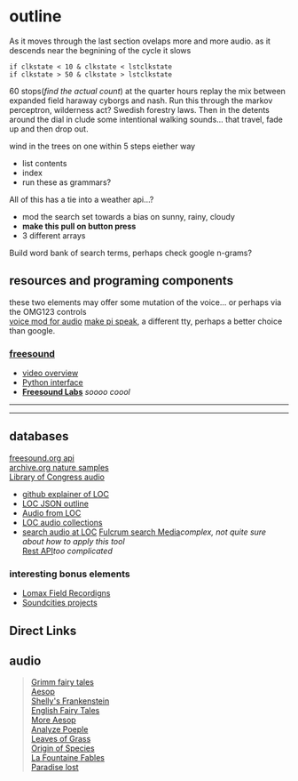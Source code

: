 # outline

As it moves through the last section ovelaps more and more audio. as it descends near the begnining of the cycle it slows
```
if clkstate < 10 & clkstate < lstclkstate
if clkstate > 50 & clkstate > lstclkstate
```
60 stops(*find the actual count*) at the quarter hours replay the mix between expanded field haraway cyborgs and nash.
Run this through the markov perceptron, wilderness act? Swedish forestry laws. Then in the detents around the dial in clude some intentional walking sounds... that travel, fade up and then drop out.

wind in the trees on one within 5 steps eiether way
* list contents
* index
* run these as grammars?

All of this has a tie into a weather api...?
* mod the search set towards a bias on sunny, rainy, cloudy
* __make this pull on button press__
* 3 different arrays

Build word bank of search terms, perhaps check google n-grams?





## resources and programing components
these two elements may offer some mutation of the voice... or perhaps via the OMG123 controls  
[voice mod for audio](http://planet-geek.com/2015/10/29/hacks/using-a-raspberry-pi-as-a-realtime-voice-changer-for-halloween/)
[make pi speak](https://www.dexterindustries.com/howto/make-your-raspberry-pi-speak/), a different tty, perhaps a better choice than google.

### [freesound](https://freesound.org/docs/api/resources_apiv2.html#other-resources)
* [video overview](https://www.youtube.com/watch?v=F3RB_4GCFds)
* [Python interface](https://github.com/MTG/freesound-python)
* __[Freesound Labs](https://labs.freesound.org/tag/freesound-api/)__ *soooo coool*

---
---
## databases
[freesound.org api](https://freesound.org/docs/api/#)  
[archive.org nature samples](https://archive.org/details/NaturalSoundsFieldRecordingArchive)  
[Library of Congress audio](https://www.loc.gov/audio/?fa=partof%3Acatalog%7Csubject%3Afield+recordings)  
* [github explainer of LOC](https://github.com/LibraryOfCongress/data-exploration/blob/master/LOC.gov%20JSON%20API.ipynb)
* [LOC JSON outline](https://libraryofcongress.github.io/data-exploration/)
* [Audio from LOC](https://www.loc.gov/audio/?fa=access-restricted:false)
* [LOC audio collections](https://www.loc.gov/audio/collections/)
* [search audio at LOC](https://www.loc.gov/audio/?fa=partof%3Acatalog%7Csubject%3Afield+recordings)
[Fulcrum search Media](https://github.com/fulcrumapp/fulcrum-python)*complex, not quite sure about how to apply this tool*  
[Rest API](https://www.twilio.com/docs/api/video/recordings-resource)*too complicated*  

### interesting bonus elements
* [Lomax Field Recordigns](http://research.culturalequity.org/home-audio.jsp)
* [Soundcities projects](http://www.soundcities.com/info.php)

## Direct Links
## audio
> [Grimm fairy tales](https://archive.org/details/grimms_english_librivox)  
> [Aesop](https://archive.org/details/aesop_fables_volume_one_librivox)  
> [Shelly's Frankenstein](https://archive.org/details/frankenstein_shelley)  
> [English Fairy Tales](https://archive.org/details/english_fairy_tales_joy_librivox)  
> [More Aesop](https://archive.org/details/aesop_fables_volume_three_librivox)  
> [Analyze Poeple](https://archive.org/details/analyze_people_on_sight_1105_librivox)  
> [Leaves of Grass](https://archive.org/details/leaves_of_grass_librivox)  
> [Origin of Species](https://archive.org/details/origin_species_librivox)  
> [La Fountaine Fables](https://archive.org/details/fables_lafontaine_01_librivox)  
> [Paradise lost](https://archive.org/details/paradise_lost_08083_librivox)  
